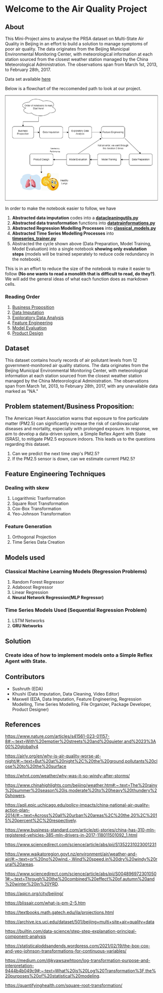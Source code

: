 # Welcome to the Air Quality Project

## About
This Mini-Project aims to analyse the PRSA dataset on Multi-State Air Quality in Beijing in an effort to build a solution to manage symptoms of poor air quality. The data originates from the Beijing Municipal Environmental Monitoring Center, with meteorological information at each station sourced from the closest weather station managed by the China Meteorological Administration. The observations span from March 1st, 2013, to February 28th, 2017.<div>Data set available <a href="https://archive.ics.uci.edu/dataset/501/beijing+multi+site+air+quality+data">here</a></div> 

Below is a flowchart of the reccomended path to look at our project.


<img src="img/flow_of_events.drawio.png"></img>

In order to make the notebook easier to follow, we have
1. **Abstracted data imputation** codes into a **<a href="./scripts/datacleaningutils.py">datacleaningutils.py</a>**
2. **Abstracted data transformation** functions into **<a href="./scripts/datatrainformations.py">datatrainformations.py</a>**
3. **Abstracted Regression Modelling Processes** into **<a href="./scripts/classical_models.py">classical_models.py</a>**
4. **Abstracted Time Series Modelling Processes** into **<a href="./scripts/timeseries_trainer.py">timeseries_trainer.py</a>**
5. Abstracted the cycle shown above (Data Preparation, Model Training, Model Evaluation) into a single notebook **showing only evalutation steps** (models will be trained seperately to reduce code redundancy in the notebook).

This is in an effort to reduce the size of the notebook to make it easier to follow **(No one wants to read a monolith that is difficult to read, do they?)**. We will add the general ideas of what each function does as markdown cells.

### Reading Order
1. <a href="./businessproposition.md">Business Proposition</a>
2. <a href="./data_imputation.ipynb">Data Imputation</a>
3. <a href="./EDA.ipynb">Exploratory Data Analysis</a>
4. <a href="./feature_engineering.ipynb">Feature Engineering</a>
5. <a href="./model_eval.ipynb">Model Evaluation</a>
6. <a href="./productdesign.md">Product Design</a>

## Dataset

This dataset contains hourly records of air pollutant levels from 12 government-monitored air quality stations. The data originates from the Beijing Municipal Environmental Monitoring Center, with meteorological information at each station sourced from the closest weather station managed by the China Meteorological Administration. The observations span from March 1st, 2013, to February 28th, 2017, with any unavailable data marked as "NA."


## Problem statement/Business Proposition:
The American Heart Association warns that exposure to fine particulate matter (PM2.5) can significantly increase the risk of cardiovascular diseases and mortality, especially with prolonged exposure. In response, we aim to develop a data-driven system, a Simple Reflex Agent with State (SRAS), to mitigate PM2.5 exposure indoors. This leads us to the questions regarding this dataset.

1. Can we predict the next time step's PM2.5?
2. If the PM2.5 sensor is down, can we estimate current PM2.5?

## Feature Engineering Techniques
### Dealing with skew
1. Logarithmic Tranformation
2. Square Root Transformation
3. Cox-Box Transformation
4. Yeo-Johnson Transformation

### Feature Generation
1. Orthogonal Projection
2. Time Series Data Creation

## Models used
### Classical Machine Learning Models (Regression Problems)
1. Random Forest Regressor
2. Adaboost Regressor
3. Linear Regression
4. **Neural Network Regression(MLP Regressor)**
   
### Time Series Models Used (Sequential Regression Problem)
1. LSTM Networks
2. **GRU Networks**

## Solution
### Create idea of how to implement models onto a Simple Reflex Agent with State.

## Contributors
- Sushruth (EDA)
- Khushi (Data Imputation, Data Cleaning, Video Editor)
- Maxwell (EDA, Data Imputation, Feature Engineering, Regression Modelling, Time Series Modelling, File Organizer, Package Developer, Product Designer)



## References

https://www.nature.com/articles/s41561-023-01157-8#:~:text=With%20emptier%20streets%20and%20quieter,and%2023%3A00%20globally4

https://airly.org/en/why-is-air-quality-worse-at-night/#:~:text=But%20at%20night%2C%20the%20ground,pollutants%20close%20to%20the%20surface

https://whnt.com/weather/why-was-it-so-windy-after-storms/

https://www.chinahighlights.com/beijing/weather.htm#:~:text=The%20rainy%20summer%20season%20is,moderate%20to%20heavy%20thundery%20showers.

https://aqli.epic.uchicago.edu/policy-impacts/china-national-air-quality-action-plan-2014/#:~:text=Across%20all%20urban%20areas%2C%20the,20%2C%2015%20percent%2C%20respectively.

https://www.business-standard.com/article/pti-stories/china-has-310-mln-registered-vehicles-385-mln-drivers-in-2017-118011501092_1.html

https://www.sciencedirect.com/science/article/abs/pii/S1352231023001231

https://www.waikatoregion.govt.nz/environment/air/weather-and-air/#:~:text=or%20no%20wind.-,Wind%20speed,in%20dry%20windy%20rural%20areas.

https://www.sciencedirect.com/science/article/abs/pii/S0048969723010501#:~:text=Through%20the%20combined%20effect%20of,autumn%20and%20winter%20in%20YRD.

https://aqicn.org/city/beijing/

https://blissair.com/what-is-pm-2-5.htm

https://textbooks.math.gatech.edu/ila/projections.html

https://archive.ics.uci.edu/dataset/501/beijing+multi+site+air+quality+data

https://builtin.com/data-science/step-step-explanation-principal-component-analysis

https://statisticaloddsandends.wordpress.com/2021/02/19/the-box-cox-and-yeo-johnson-transformations-for-continuous-variables/

https://medium.com/@kyawsawhtoon/log-transformation-purpose-and-interpretation-9444b4b049c9#:~:text=What%20is%20Log%20Transformation%3F,the%20purposes%20of%20statistical%20modeling.

https://quantifyinghealth.com/square-root-transformation/